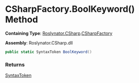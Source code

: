 # CSharpFactory\.BoolKeyword\(\) Method

**Containing Type**: [Roslynator.CSharp](../../README.md)\.[CSharpFactory](../README.md)

**Assembly**: Roslynator\.CSharp\.dll

```csharp
public static SyntaxToken BoolKeyword()
```

### Returns

[SyntaxToken](https://docs.microsoft.com/en-us/dotnet/api/microsoft.codeanalysis.syntaxtoken)

